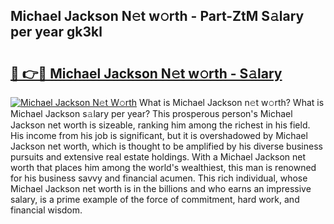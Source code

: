 ## Michael Jackson N𝚎t w𝚘rth - Part-ZtM S𝚊lary per year gk3kl

# <h2><a href="http://gc1hk2.nevu.top/?p=Michael+Jackson">🔗 👉🔴 Michael Jackson N𝚎t w𝚘rth - S𝚊lary</a></h2>

[![Michael Jackson N𝚎t W𝚘rth](https://i.imgur.com/Oavwk0R.jpeg)](http://gc1hk2.nevu.top/?p=Michael+Jackson)
What is Michael Jackson n𝚎t w𝚘rth? What is Michael Jackson s𝚊lary per year?
This prosperous person's Michael Jackson net worth is sizeable, ranking him among the richest in his field. His income from his job is significant, but it is overshadowed by Michael Jackson net worth, which is thought to be amplified by his diverse business pursuits and extensive real estate holdings. With a Michael Jackson net worth that places him among the world's wealthiest, this man is renowned for his business savvy and financial acumen. This rich individual, whose Michael Jackson net worth is in the billions and who earns an impressive salary, is a prime example of the force of commitment, hard work, and financial wisdom.
